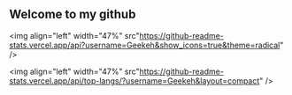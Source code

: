 ## Welcome to my github

<img align="left" width="47%" src"https://github-readme-stats.vercel.app/api?username=Geekeh&show_icons=true&theme=radical" />

<img align="left" width="47%" src"https://github-readme-stats.vercel.app/api/top-langs/?username=Geekeh&layout=compact" />
